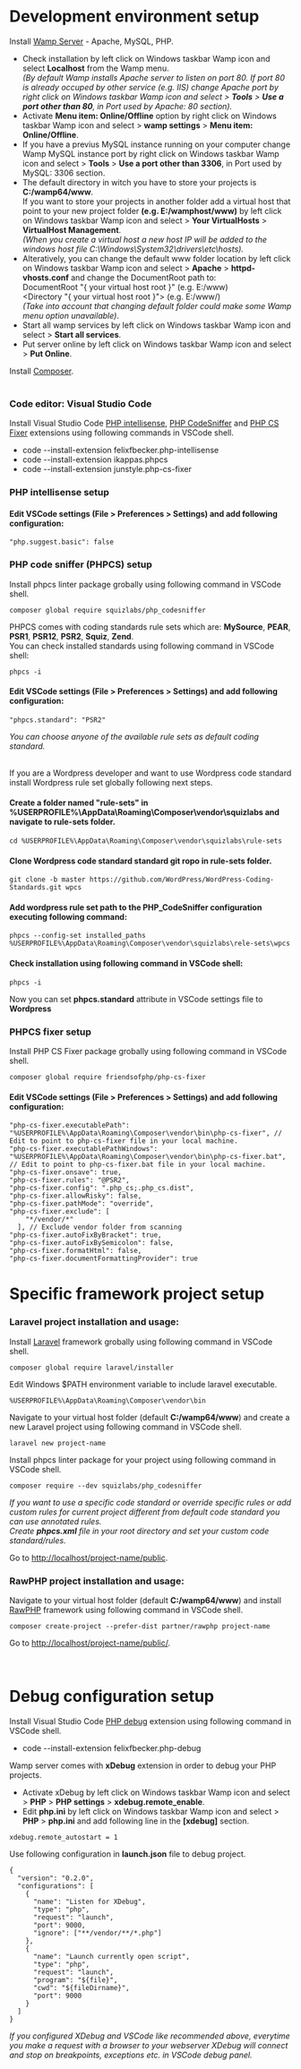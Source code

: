 # Development environment setup

Install [Wamp Server](http://www.wampserver.com/en/) - Apache, MySQL, PHP.

- Check installation by left click on Windows taskbar Wamp icon and select <strong>Localhost</strong> from the Wamp menu.<br>
  <i>(By default Wamp installs Apache server to listen on port 80. If port 80 is already occuped by other service (e.g. IIS) change Apache port by right click on Windows taskbar Wamp icon and select > <strong>Tools</strong> > <strong>Use a port other than 80</strong>, in Port used by Apache: 80 section).</i>
- Activate <strong>Menu item: Online/Offline</strong> option by right click on Windows taskbar Wamp icon and select > <strong>wamp settings</strong> > <strong>Menu item: Online/Offline</strong>.
- If you have a previus MySQL instance running on your computer change Wamp MySQL instance port by right click on Windows taskbar Wamp icon and select > <strong>Tools</strong> > <strong>Use a port other than 3306</strong>, in Port used by MySQL: 3306 section.
- The default directory in witch you have to store your projects is <strong>C:/wamp64/www</strong>.<br>
  If you want to store your projects in another folder add a virtual host that point to your new project folder <strong>(e.g. E:/wamphost/www)</strong> by left click on Windows taskbar Wamp icon and select > <strong>Your VirtualHosts</strong> > <strong>VirtualHost Management</strong>.<br>
  <i>(When you create a virtual host a new host IP will be added to the windows host file C:\Windows\System32\drivers\etc\hosts).</i>
- Alteratively, you can change the default www folder location by left click on Windows taskbar Wamp icon and select > <strong>Apache</strong> > <strong>httpd-vhosts.conf</strong> and change the DocumentRoot path to:<br>
  DocumentRoot "{ your virtual host root }" (e.g. E:/www)<br>
  <Directory "{ your virtual host root }"> (e.g. E:/www/)<br>
  <i>(Take into account that changing default folder could make some Wamp menu option unavailable)</i>.
- Start all wamp services by left click on Windows taskbar Wamp icon and select > <strong>Start all services</strong>.
- Put server online by left click on Windows taskbar Wamp icon and select > <strong>Put Online</strong>.<br>

Install [Composer](https://getcomposer.org/).<br><br>

### Code editor: Visual Studio Code

Install Visual Studio Code [PHP intellisense](https://marketplace.visualstudio.com/items?itemName=felixfbecker.php-intellisense), [PHP CodeSniffer](https://marketplace.visualstudio.com/items?itemName=ikappas.phpcs) and [PHP CS Fixer](https://marketplace.visualstudio.com/items?itemName=junstyle.php-cs-fixer) extensions using following commands in VSCode shell.

- code --install-extension felixfbecker.php-intellisense
- code --install-extension ikappas.phpcs
- code --install-extension junstyle.php-cs-fixer

### PHP intellisense setup

#### Edit VSCode settings (File > Preferences > Settings) and add following configuration:

```
"php.suggest.basic": false
```

### PHP code sniffer (PHPCS) setup

Install phpcs linter package grobally using following command in VSCode shell.

```
composer global require squizlabs/php_codesniffer
```

PHPCS comes with coding standards rule sets which are: <strong>MySource</strong>, <strong>PEAR</strong>, <strong>PSR1</strong>, <strong>PSR12</strong>, <strong>PSR2</strong>, <strong>Squiz</strong>, <strong>Zend</strong>.<br>
You can check installed standards using following command in VSCode shell:

```
phpcs -i
```

#### Edit VSCode settings (File > Preferences > Settings) and add following configuration:

```
"phpcs.standard": "PSR2"
```

<i>You can choose anyone of the available rule sets as default coding standard.</i><br><br>

If you are a Wordpress developer and want to use Wordpress code standard install Wordpress rule set globally following next steps.

#### Create a folder named "rule-sets" in %USERPROFILE%\AppData\Roaming\Composer\vendor\squizlabs and navigate to rule-sets folder.

```
cd %USERPROFILE%\AppData\Roaming\Composer\vendor\squizlabs\rule-sets
```

#### Clone Wordpress code standard standard git ropo in rule-sets folder.

```
git clone -b master https://github.com/WordPress/WordPress-Coding-Standards.git wpcs
```

#### Add wordpress rule set path to the PHP_CodeSniffer configuration executing following command:

```
phpcs --config-set installed_paths %USERPROFILE%\AppData\Roaming\Composer\vendor\squizlabs\rele-sets\wpcs
```

#### Check installation using following command in VSCode shell:

```
phpcs -i
```

Now you can set <strong>phpcs.standard</strong> attribute in VSCode settings file to <strong>Wordpress</strong>

### PHPCS fixer setup

Install PHP CS Fixer package grobally using following command in VSCode shell.

```
composer global require friendsofphp/php-cs-fixer
```

#### Edit VSCode settings (File > Preferences > Settings) and add following configuration:

```
"php-cs-fixer.executablePath": "%USERPROFILE%\AppData\Roaming\Composer\vendor\bin\php-cs-fixer", // Edit to point to php-cs-fixer file in your local machine.
"php-cs-fixer.executablePathWindows": "%USERPROFILE%\AppData\Roaming\Composer\vendor\bin\php-cs-fixer.bat", // Edit to point to php-cs-fixer.bat file in your local machine.
"php-cs-fixer.onsave": true,
"php-cs-fixer.rules": "@PSR2",
"php-cs-fixer.config": ".php_cs;.php_cs.dist",
"php-cs-fixer.allowRisky": false,
"php-cs-fixer.pathMode": "override",
"php-cs-fixer.exclude": [
    "*/vendor/*"
  ], // Exclude vendor folder from scanning
"php-cs-fixer.autoFixByBracket": true,
"php-cs-fixer.autoFixBySemicolon": false,
"php-cs-fixer.formatHtml": false,
"php-cs-fixer.documentFormattingProvider": true
```

# Specific framework project setup

### Laravel project installation and usage:

Install [Laravel](https://laravel.com/) framework grobally using following command in VSCode shell.

```
composer global require laravel/installer
```

Edit Windows \$PATH environment variable to include laravel executable.

```
%USERPROFILE%\AppData\Roaming\Composer\vendor\bin
```

Navigate to your virtual host folder (default <strong>C:/wamp64/www</strong>) and create a new Laravel project using following command in VSCode shell.

```
laravel new project-name
```

Install phpcs linter package for your project using following command in VSCode shell.

```
composer require --dev squizlabs/php_codesniffer
```

<i>If you want to use a specific code standard or override specific rules or add custom rules for current project different from default code standard you can use annotated rules.<br>
Create <strong>phpcs.xml</strong> file in your root directory and set your custom code standard/rules.</i>

Go to [http://localhost/project-name/public](http://localhost/project-name/public).

### RawPHP project installation and usage:

Navigate to your virtual host folder (default <strong>C:/wamp64/www</strong>) and install [RawPHP](https://github.com/rawphp-framework/rawphp) framework using following command in VSCode shell.

```
composer create-project --prefer-dist partner/rawphp project-name
```

Go to [http://localhost/project-name/public/](http://localhost/project-name/public).

<br>

# Debug configuration setup

Install Visual Studio Code [PHP debug](https://marketplace.visualstudio.com/items?itemName=felixfbecker.php-debug) extension using following command in VSCode shell.

- code --install-extension felixfbecker.php-debug

Wamp server comes with <strong>xDebug</strong> extension in order to debug your PHP projects.

- Activate xDebug by left click on Windows taskbar Wamp icon and select > <strong>PHP</strong> > <strong>PHP settings</strong> > <strong>xdebug.remote_enable</strong>.
- Edit <strong>php.ini</strong> by left click on Windows taskbar Wamp icon and select > <strong>PHP</strong> > <strong>php.ini</strong> and add following line in the <strong>[xdebug]</strong> section.

```
xdebug.remote_autostart = 1
```

Use following configuration in <strong>launch.json</strong> file to debug project.

```
{
  "version": "0.2.0",
  "configurations": [
    {
      "name": "Listen for XDebug",
      "type": "php",
      "request": "launch",
      "port": 9000,
      "ignore": ["**/vendor/**/*.php"]
    },
    {
      "name": "Launch currently open script",
      "type": "php",
      "request": "launch",
      "program": "${file}",
      "cwd": "${fileDirname}",
      "port": 9000
    }
  ]
}
```

<i>If you configured XDebug and VSCode like recommended above, everytime you make a request with a browser to your webserver XDebug will connect and stop on breakpoints, exceptions etc. in VSCode debug panel.</i>
